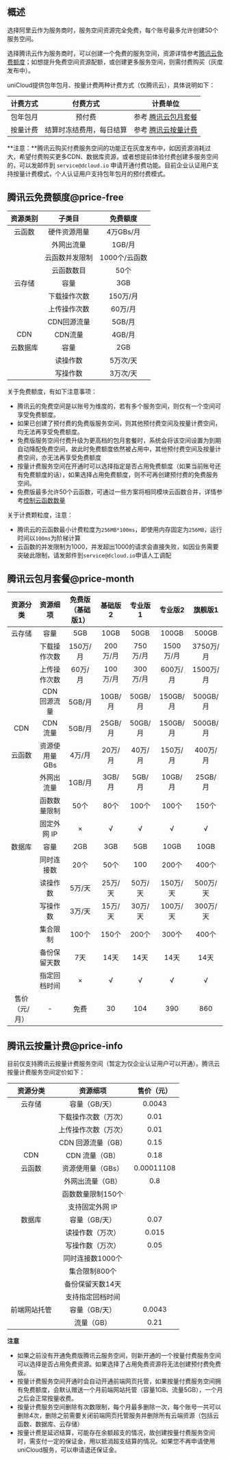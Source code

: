 ## 概述

选择阿里云作为服务商时，服务空间资源完全免费，每个账号最多允许创建50个服务空间。

选择腾讯云作为服务商时，可以创建一个免费的服务空间，资源详情参考[腾讯云免费额度](uniCloud/price?id=price-free)；如想提升免费空间资源配额，或创建更多服务空间，则需付费购买（灰度发布中）。

uniCloud提供包年包月、按量计费两种计费方式（仅腾讯云），具体说明如下：

|计费方式	|付费方式									|计费单位																							|
|:-:			|:-:											|:-:																									|
|包年包月	|预付费										|参考 [腾讯云包月套餐]()																|
|按量计费	|结算时冻结费用，每日结算	|参考 [腾讯云按量计费](uniCloud/price?id=price-info)|

**注意：**腾讯云购买付费服务空间的功能正在灰度发布中，如因资源消耗过大，希望付费购买更多CDN、数据库资源，或者想提前体验付费创建多服务空间的，可以发邮件到 `service@dcloud.io` 申请开通付费功能。目前企业认证用户支持按量计费模式，个人认证用户支持包年包月的预付费模式。

## 腾讯云免费额度@price-free

|资源类别	|子类目					|免费额度			|
|:-:			|:-:						|:-:					|
|云函数		|硬件资源用量		|4万GBs/月		|
|					|外网出流量			|1GB/月				|
|					|云函数并发限制	|1000个/云函数|
|					|云函数数目			|50个					|
|云存储		|容量						|3GB					|
|					|下载操作次数		|150万/月			|
|					|上传操作次数		|60万/月			|
|					|CDN回源流量		|5GB/月				|
|CDN			|CDN流量				|4GB/月				|
|云数据库	|容量						|2GB					|
|					|读操作数				|5万次/天			|
|					|写操作数				|3万次/天			|

关于免费额度，有如下注意事项：

- 腾讯云的免费空间是以账号为维度的，若有多个服务空间，则仅有一个空间可享受免费额度。
- 如果已创建了预付费的免费版服务空间，则其他预付费空间及按量计费空间，均无法再享受免费额度。
- 免费版服务空间付费升级为更高档的包月套餐时，系统会将该空间设置为到期自动降配免费空间，故此时免费额度依然被占用中，其他预付费空间及按量计费空间，亦无法再享受免费额度
- 按量计费服务空间在开通时可以选择指定是否占用免费额度（如果当前账号还有免费额度的话），如果选择占用免费额度，则不可再创建预付费的免费服务空间。
- 免费版最多允许50个云函数，可通过一些方案将相同模块云函数合并，详情参考[控制云函数数量](uniCloud/faq?id=merge-functions)	

关于计费颗粒度，注意：
- 腾讯云的云函数最小计费粒度为`256MB*100ms`，即使用内存固定为`256MB`，运行时间以`100ms`为阶梯计算
- 云函数的并发限制为1000，并发超出1000的请求会直接失败，如因业务需要突破此限制，请发邮件到`service@dcloud.io`申请人工调配

## 腾讯云包月套餐@price-month

|资源分类			|资源细项				|免费版（基础版1）|基础版2	|专业版1	|专业版2	|旗舰版1	|
|:-:					|:-:						|:-:							|:-:			|:-:			|:-:			|:-:			|
|云存储				|容量						|5GB							|10GB			|50GB			|100GB		|500GB		|
|							|下载操作次数		|150万/月					|200万/月	|750万/月	|1500万/月|3750万/月|
|							|上传操作次数		|60万/月					|100万/月	|300万/月	|600万/月	|1500万/月|
|							|CDN 回源流量		|5GB/月						|10GB/月	|50GB/月	|150GB/月	|500GB/月	|
|CDN					|CDN 流量				|5GB/月						|25GB/月	|50GB/月	|150GB/月	|500GB/月	|
|云函数				|资源使用量 GBs	|4万/月						|20万/月	|40万/月	|150万/月	|400万/月	|
|							|外网出流量			|1GB/月						|3GB/月		|5GB/月		|10GB/月	|25GB/月	|
|							|函数数量限制		|50个							|80个			|100个		|100个		|150个		|
|							|固定外网 IP		|×								|√				|√				|√				|√				|
|数据库				|容量						|2GB							|3GB			|5GB			|10GB			|10GB			|
|							|同时连接数			|20个							|50个			|100			|200个		|400个		|
|							|读操作数				|5万/天						|25万/天	|50万/天	|150万/天	|500万/天	|
|							|写操作数				|3万/天						|15万/天	|30万/天	|100万/天	|300万/天	|
|							|集合限制				|100个						|150个		|200个		|300个		|400个		|
|							|备份保留天数		|7天							|14天			|14天			|14天			|14天			|
|							|指定回档时间		|×								|√				|√				|√				|√				|
|售价（元/月）|-							|免费							|30				|104			|390			|860			|

## 腾讯云按量计费@price-info

目前仅支持腾讯云按量计费服务空间（暂定为仅企业认证用户可以开通）。腾讯云按量计费服务空间定价如下：

|资源分类			|资源细项							|售价（元）	|
|:-:					|:-:									|:-:				|
|云存储				|容量（GB/天）				|0.0043			|
|							|下载操作次数（万次）	|0.01				|
|							|上传操作次数（万次）	|0.01				|
|							|CDN 回源流量（GB）		|0.15				|
|CDN					|CDN 流量（GB）				|0.18				|
|云函数				|资源使用量（GBs）		|0.00011108	|
|							|外网出流量（GB）			|0.8				|
|							|函数数量限制150个		|						|
|							|支持固定外网 IP			|						|
|数据库				|容量（GB/天）				|0.07				|
|							|读操作数（万次）			|0.015			|
|							|写操作数（万次）			|0.05				|
|							|同时连接数1000个			|						|
|							|集合限制800个				|						|
|							|备份保留天数14天			|						|
|							|支持指定回档时间			|						|
|前端网站托管	|容量（GB/天）				|0.0043			|
|							|流量（GB）						|0.21				|

**注意**

- 如果之前没有开通免费版腾讯云服务空间，则新开通的一个按量付费服务空间可以选择是否占用免费资源。如果选择了占用免费资源将无法创建预付费免费版。
- 按量计费服务空间开通时会自动开通前端网页托管，如果按量付费服务空间拥有免费额度，会默认赠送一个月前端网站托管（容量1GB、流量5GB），一个月之后会正常按量收费。
- 按量计费服务空间删除有次数限制，每个月最多删除一次，每个账号一共可以删除4次，删除之前需要关闭前端网页托管服务并删除所有云端资源（包括云函数、数据库、云存储）
- 按量计费是延迟结算，可能存在余额超支的情况，故创建按量付费服务空间时，需支付一定的保证金，用以抵消超支结算的情况。如果您不再申请使用uniCloud服务，可以申请退还保证金。